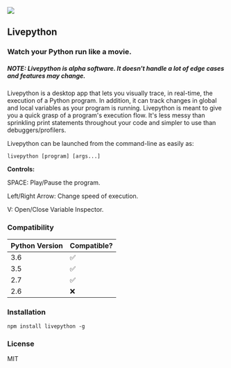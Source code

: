 ![](https://i.imgur.com/36oEh3R.gif)

## Livepython 
### Watch your Python run like a movie.

##### NOTE: Livepython is alpha software. It doesn't handle a lot of edge cases and features may change.

Livepython is a desktop app that lets you visually trace, in real-time, the execution of a Python program. In addition, it can track changes in global and local variables as your program is running. Livepython is meant to give you a quick grasp of a program's execution flow. It's less messy than sprinkling print statements throughout your code and simpler to use than debuggers/profilers. 

Livepython can be launched from the command-line as easily as:

    livepython [program] [args...]

**Controls:**

SPACE: Play/Pause the program.

Left/Right Arrow: Change speed of execution.

V: Open/Close Variable Inspector.

### Compatibility

| **Python Version** | **Compatible?** |
|-----------|---------------|
| 3.6       | ✅             |
| 3.5       | ✅             |
| 2.7       | ✅             |
| 2.6       | ❌             |

### Installation

    npm install livepython -g
    
### License

MIT

